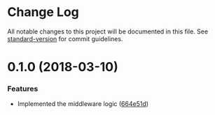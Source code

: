 # Change Log

All notable changes to this project will be documented in this file. See [standard-version](https://github.com/conventional-changelog/standard-version) for commit guidelines.

<a name="0.1.0"></a>
# 0.1.0 (2018-03-10)


### Features

* Implemented the middleware logic ([664e51d](http://github.com/wasc/service-version/commits/664e51d))
